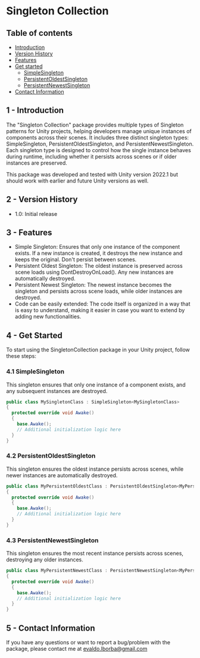 # Singleton Collection
## Table of contents
- [Introduction](#introduction)
- [Version History](#versionHistory)
- [Features](#features)
- [Get started](#getStarted)
  - [SimpleSingleton](#simpleSingleton)
  - [PersistentOldestSingleton](#persistentOldestSingleton)
  - [PersistentNewestSingleton](#persistentNewestSingleton)
- [Contact Information](#contactInformation)

## 1 - Introduction <a name="introduction"/>
The "Singleton Collection" package provides multiple types of Singleton patterns for Unity projects, helping developers manage unique instances of components across their scenes. It includes three distinct singleton types: SimpleSingleton, PersistentOldestSingleton, and PersistentNewestSingleton. Each singleton type is designed to control how the single instance behaves during runtime, including whether it persists across scenes or if older instances are preserved.  

This package was developed and tested with Unity version 2022.1 but should work with earlier and future Unity versions as well.

## 2 - Version History <a name="versionHistory"/>
- 1.0: Initial release

## 3 - Features <a name="features"/>
- Simple Singleton: Ensures that only one instance of the component exists. If a new instance is created, it destroys the new instance and keeps the original. Don't persist between scenes.
- Persistent Oldest Singleton: The oldest instance is preserved across scene loads using DontDestroyOnLoad(). Any new instances are automatically destroyed.
- Persistent Newest Singleton: The newest instance becomes the singleton and persists across scene loads, while older instances are destroyed.
- Code can be easily extended: The code itself is organized in a way that is easy to understand, making it easier in case you want to extend by adding new functionalities.

## 4 - Get Started <a name="getStarted"/>
To start using the SingletonCollection package in your Unity project, follow these steps:
### 4.1 SimpleSingleton <a name="simpleSingleton"/>
This singleton ensures that only one instance of a component exists, and any subsequent instances are destroyed.
```csharp
public class MySingletonClass : SimpleSingleton<MySingletonClass>
{
  protected override void Awake()
  {
    base.Awake();
    // Additional initialization logic here
  }
}
```

### 4.2 PersistentOldestSingleton <a name="persistentOldestSingleton"/>
This singleton ensures the oldest instance persists across scenes, while newer instances are automatically destroyed.
```csharp
public class MyPersistentOldestClass : PersistentOldestSingleton<MyPersistentOldestClass>
{
  protected override void Awake()
  {
    base.Awake();
    // Additional initialization logic here
  }
}
```

### 4.3 PersistentNewestSingleton <a name="persistentNewestSingleton"/>
This singleton ensures the most recent instance persists across scenes, destroying any older instances.
```csharp
public class MyPersistentNewestClass : PersistentNewestSingleton<MyPersistentNewestClass>
{
  protected override void Awake()
  {
    base.Awake();
    // Additional initialization logic here
  }
}
```

## 5 - Contact Information <a name="contactInformation"/>
If you have any questions or want to report a bug/problem with the package, please contact me at evaldo.lborba@gmail.com
